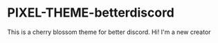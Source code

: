 # PIXEL-THEME-betterdiscord
This is a cherry blossom theme for better discord.
Hi! I'm a new creator

